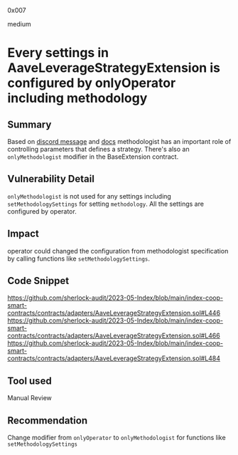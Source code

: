0x007

medium

# Every settings in AaveLeverageStrategyExtension is configured by onlyOperator including methodology

## Summary
Based on [discord message](https://discord.com/channels/812037309376495636/1109133391904915557/1111458670199447603) and [docs](https://docs.indexcoop.com/index-coop-community-handbook/products/flexible-leverage-indices#what-is-the-methodology-behind-fli) methodologist has an important role of controlling parameters that defines a strategy. There's also an `onlyMethodologist` modifier in the BaseExtension contract.

## Vulnerability Detail
`onlyMethodologist` is not used for any settings including `setMethodologySettings` for setting `methodology`. All the settings are configured by operator.

## Impact
operator could changed the configuration from methodologist specification by calling functions like `setMethodologySettings`.

## Code Snippet
https://github.com/sherlock-audit/2023-05-Index/blob/main/index-coop-smart-contracts/contracts/adapters/AaveLeverageStrategyExtension.sol#L446
https://github.com/sherlock-audit/2023-05-Index/blob/main/index-coop-smart-contracts/contracts/adapters/AaveLeverageStrategyExtension.sol#L466
https://github.com/sherlock-audit/2023-05-Index/blob/main/index-coop-smart-contracts/contracts/adapters/AaveLeverageStrategyExtension.sol#L484

## Tool used

Manual Review

## Recommendation
Change modifier from `onlyOperator` to `onlyMethodologist` for functions like `setMethodologySettings`

